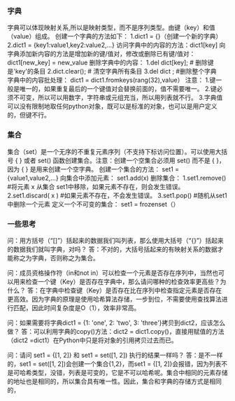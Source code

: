 ### 字典
字典可以体现映射关系,所以是映射类型，而不是序列类型。由键（key）和值（value）组成。
创建一个字典的方法如下：
1.dict1 = {}（创建一个新的字典）
2.dict1 = {key1:value1,key2:value2,...}
访问字典中的内容的方法：dict1[key]
向字典添加新内容的方法是增加新的键/值对，修改或删除已有键/值对：
dict1[new_key] = new_value
删除字典中的内容：
1.del dict[key]; # 删除键是'key'的条目
2.dict.clear();     # 清空字典所有条目
3.del dict ;   #删除整个字典      
字典中的内容批处理：
dict1 = dict1.fromkeys(rang(32),value）
注意：
1.键一般是唯一的，如果重复最后的一个键值对会替换前面的，值不需要唯一。
2.键必须不可变，所以可以用数字，字符串或元组充当，所以用列表就不行。
3.字典值可以没有限制地取任何python对象，既可以是标准的对象，也可以是用户定义的，但键不行。

### 集合
集合（set）是一个无序的不重复元素序列（不支持下标访问位置）。可以使用大括号 { } 或者 set() 函数创建集合。注意：创建一个空集合必须用 set() 而不是 { }，因为 { } 是用来创建一个空字典。
创建一个集合的方法：
set1 = {value1,value2,...}
向集合中添加元素：
set1.add(x)
删除集合：
1.set1.remove()  #将元素 x 从集合 set1中移除，如果元素不存在，则会发生错误。
2.set1.discard( x )   #如果元素不存在，不会发生错误。
3.set1.pop()  #随机从set1中删除一个元素
定义一个不可变的集合：
set1 = frozenset（）


### 一些思考
问：用方括号（“[]”）括起来的数据我们叫列表，那么使用大括号（“{}”）括起来的数据我们就叫字典，对吗？
答：不对的，大括号括起来的有映射关系的数据才能称之为字典，否则称之为集合。

问：成员资格操作符（in和not in）可以检查一个元素是否存在序列中，当然也可以用来检查一个键（Key）是否存在字典中，那么请问哪种的检查效率更高些？为什么？
答：在字典中检查键（Key）是否存在比在序列中检查指定元素是否存在更高效。因为字典的原理是使用哈希算法存储，一步到位，不需要使用查找算法进行匹配，因此时间复杂度是O（1），效率非常高。

问：如果需要将字典dict1 = {1: 'one', 2: 'two', 3: 'three'}拷贝到dict2，应该怎么做？
答：可以利用字典的copy()方法：dict2 = dict1.copy()，直接用赋值的方法（dict2 =dict1）在Python中只是将对象的引用拷贝过去而已。

问：请问 set1 = {[1, 2]} 和 set1 = set([1, 2]) 执行的结果一样吗？
答：是不一样的，set1 = set([1, 2])会创建一个集合{1,2}，而set1 = {[1, 2]}会报错，因为列表不是可哈希类型，没错，列表是可变的，它是不可以哈希呢。集合中相同的元素存储的地址也是相同的，所以集合具有唯一性。因此，集合和字典的存储方式是相同的，